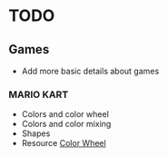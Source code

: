 # TODO

## Games

- Add more basic details about games

### MARIO KART

- Colors and color wheel
- Colors and color mixing
- Shapes
- Resource [Color Wheel](https://www.youtube.com/watch?v=eGrGkJtSLsk)
